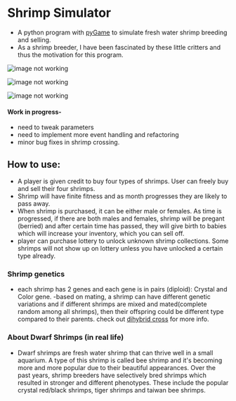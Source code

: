 # Shrimp Simulator

- A python program with [pyGame](https://www.pygame.org/news) to simulate fresh water shrimp breeding and selling.
- As a shrimp breeder, I have been fascinated by these little critters and thus the motivation for this program. 

![image not working](https://github.com/hlee2052/ShrimpSimulator1/blob/master/image1.png)

![image not working](https://github.com/hlee2052/shrimpSimulator/image2.png)

![image not working](https://github.com/hlee2052/shrimpSimulator/image3.png)


#### Work in progress-
- need to tweak parameters
- need to implement more event handling and refactoring 
- minor bug fixes in shrimp crossing.

## How to use:

- A player is given credit to buy four types of shrimps. User can freely buy and sell their four shrimps.
- Shrimp will have finite fitness and as month progresses they are likely to pass away. 
- When shrimp is purchased, it can be either male or females. As time is progressed, if there are both males and females,
shrimp will be pregant (berried) and after certain time has passed, they will give birth to babies which will increase your 
inventory, which you can sell off.
- player can purchase lottery to unlock unknown shrimp collections. Some shrimps will not show up on lottery unless you have unlocked
a certain type already. 

### Shrimp genetics

- each shrimp has 2 genes and each gene is in pairs (diploid): Crystal and Color gene.
-based on mating, a shrimp can have different genetic variations and if different shrimps are mixed and mated(complete random
among all shrimps), then their offspring could be different type compared to their parents.
 check out [dihybrid cross](http://www.biology.arizona.edu/mendelian_genetics/problem_sets/dihybrid_cross/03t.html) for more info.

### About Dwarf Shrimps (in real life)
- Dwarf shrimps are fresh water shrimp that can thrive well in a small aquarium. A type of this shrimp is called bee shrimp and it's becoming more and more popular due to their beautiful appearances. Over the past years, shrimp breeders have selectively bred shrimps which resulted in stronger and different phenotypes. These include the popular crystal red/black shrimps, tiger shrimps and taiwan bee shrimps.



